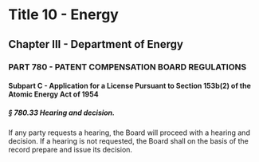 
# Title 10 - Energy
## Chapter III - Department of Energy
### PART 780 - PATENT COMPENSATION BOARD REGULATIONS
#### Subpart C - Application for a License Pursuant to Section 153b(2) of the Atomic Energy Act of 1954
##### § 780.33 Hearing and decision.

If any party requests a hearing, the Board will proceed with a hearing and decision. If a hearing is not requested, the Board shall on the basis of the record prepare and issue its decision.
